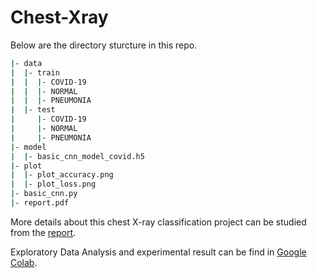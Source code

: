 # Chest-Xray

Below are the directory sturcture in this repo.
```bash
|- data
|  |- train
|  |  |- COVID-19
|  |  |- NORMAL
|  |  |- PNEUMONIA
|  |- test
|     |- COVID-19
|     |- NORMAL
|     |- PNEUMONIA
|- model
|  |- basic_cnn_model_covid.h5
|- plot
|  |- plot_accuracy.png
|  |- plot_loss.png
|- basic_cnn.py
|- report.pdf
```

More details about this chest X-ray classification project can be studied from the [report](report.pdf).

Exploratory Data Analysis and experimental result can be find in [Google Colab](https://colab.research.google.com/drive/1hE__B_qte5upHCGg_dvT74tVXmTl6njq?usp=sharing#scrollTo=BRVAAYtBOv1E).



